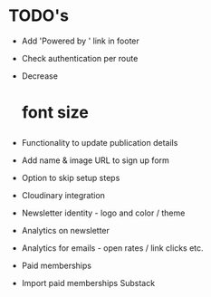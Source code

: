 # TODO's

- Add 'Powered by ' link in footer
- Check authentication per route
- Decrease <h1> font size
- Functionality to update publication details
- Add name & image URL to sign up form

- Option to skip setup steps
- Cloudinary integration
- Newsletter identity - logo and color / theme
- Analytics on newsletter
- Analytics for emails - open rates / link clicks etc.
- Paid memberships
- Import paid memberships Substack
